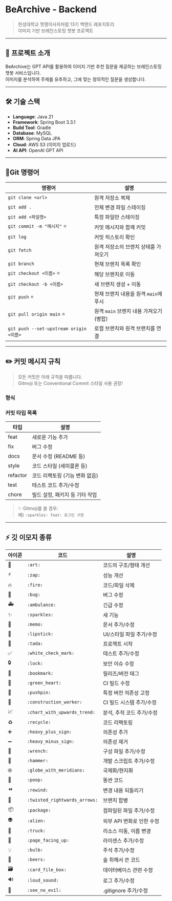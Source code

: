 # BeArchive - Backend

> 한성대학교 멋쟁이사자처럼 13기 백엔드 레포지토리  
> 이미지 기반 브레인스토밍 챗봇 프로젝트

---

## 📌 프로젝트 소개

BeArchive는 GPT API를 활용하여 이미지 기반 추천 질문을 제공하는 브레인스토밍 챗봇 서비스입니다.  
이미지를 분석하여 주제를 유추하고, 그에 맞는 창의적인 질문을 생성합니다.

---

## 🛠 기술 스택

- **Language**: Java 21  
- **Framework**: Spring Boot 3.3.1  
- **Build Tool**: Gradle  
- **Database**: MySQL  
- **ORM**: Spring Data JPA  
- **Cloud**: AWS S3 (이미지 업로드)  
- **AI API**: OpenAI GPT API  

---

## 🚩Git 명령어

| 명령어                      | 설명                                    |
| --------------------------- | --------------------------------------- |
| `git clone <url>`           | 원격 저장소 복제                        |
| `git add .`                 | 전체 변경 파일 스테이징                 |
| `git add <파일명>`          | 특정 파일만 스테이징                    |
| `git commit -m "메시지"` ⭐ | 커밋 메시지와 함께 커밋                 |
| `git log`                   | 커밋 히스토리 확인                      |
| `git fetch`                 | 원격 저장소의 브랜치 상태를 가져오기     |
| `git branch`                | 현재 브랜치 목록 확인                   |
| `git checkout <이름>` ⭐    | 해당 브랜치로 이동                      |
| `git checkout -b <이름>`    | 새 브랜치 생성 + 이동                   |
| `git push` ⭐               | 현재 브랜치 내용을 원격 `main`에 푸시   |
| `git pull origin main` ⭐   | 원격 `main` 브랜치 내용 가져오기 (병합) |
| `git push --set-upstream origin <이름>` | 로컬 브랜치와 원격 브랜치를 연결|

---

## ✏️ 커밋 메시지 규칙

> 모든 커밋은 아래 규칙을 따릅니다.  
> Gitmoji 또는 Conventional Commit 스타일 사용 권장!

### 형식

### 커밋 타입 목록

| 타입     | 설명                          |
|----------|-------------------------------|
| feat     | 새로운 기능 추가              |
| fix      | 버그 수정                     |
| docs     | 문서 수정 (README 등)         |
| style    | 코드 스타일 (세미콜론 등)     |
| refactor | 코드 리팩토링 (기능 변화 없음) |
| test     | 테스트 코드 추가/수정         |
| chore    | 빌드 설정, 패키지 등 기타 작업 |

> ✨ Gitmoji를 쓸 경우:  
> 예) `:sparkles: feat: 로그인 구현`

---
## ⚡️ 깃 이모지 종류
| 아이콘 | 코드                      | 설명                  |
|-----|------------------------------|----------------------|
| 🎨 | `:art:`	                     | 코드의 구조/형태 개선 |
| ⚡️ | `:zap:`                       | 성능 개선 |
| 🔥 | `:fire:`                      | 코드/파일 삭제 |
| 🐛 | `:bug:`                       | 버그 수정 |
| 🚑 | `:ambulance:`                 | 긴급 수정 |
| ✨ | `:sparkles:`                  | 새 기능 |
| 📝 | `:memo:`                      | 문서 추가/수정 |
| 💄 | `:lipstick:`                  | UI/스타일 파일 추가/수정 |
| 🎉 | `:tada:`                      | 프로젝트 시작 |
| ✅ | `:white_check_mark:`          | 테스트 추가/수정 |
| 🔒 | `:lock:`                      | 보안 이슈 수정 |
| 🔖 | `:bookmark:`                  | 릴리즈/버전 태그 |
| 💚 | `:green_heart:`               | CI 빌드 수정 |
| 📌 | `:pushpin:`                   | 특정 버전 의존성 고정 |
| 👷 | `:construction_worker:`       | CI 빌드 시스템 추가/수정 |
| 📈 | `:chart_with_upwards_trend:`  | 분석, 추적 코드 추가/수정 |
| ♻️ | `:recycle:`                   | 코드 리팩토링 |
| ➕ | `:heavy_plus_sign:`           | 의존성 추가 |
| ➖ | `:heavy_minus_sign:`          | 의존성 제거 |
| 🔧 | `:wrench:`                    | 구성 파일 추가/수정 |
| 🔨 | `:hammer:`                    | 개발 스크립트 추가/수정 |
| 🌐 | `:globe_with_meridians:`      | 국제화/현지화 |
| 💩 | `:poop:`                      | 똥싼 코드 |
| ⏪ | `:rewind:`                    | 변경 내용 되돌리기 |
| 🔀 | `:twisted_rightwards_arrows:` | 브랜치 합병 |
| 📦 | `:package:`                   | 컴파일된 파일 추가/수정 |
| 👽 | `:alien:`                     | 외부 API 변화로 인한 수정 |
| 🚚 | `:truck:`                     | 리소스 이동, 이름 변경 |
| 📄 | `:page_facing_up:`            | 라이센스 추가/수정 |
| 💡 | `:bulb:`                      | 주석 추가/수정 |
| 🍻 | `:beers:`                     | 술 취해서 쓴 코드 |
| 🗃 | `:card_file_box:`              | 데이터베이스 관련 수정 |
| 🔊 | `:loud_sound:`                | 로그 추가/수정 |
| 🙈 | `:see_no_evil:`               | .gitignore 추가/수정 |

